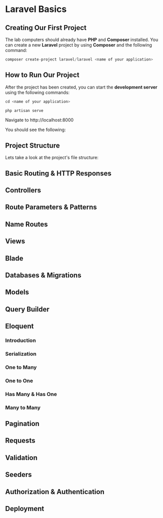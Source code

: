 # Laravel Basics

## Creating Our First Project
The lab computers should already have **PHP** and **Composer** installed. You can create a new **Laravel** project by using **Composer** and the following command:

```php
composer create-project laravel/laravel <name of your application>
```
## How to Run Our Project
After the project has been created, you can start the **development server** using the following commands:

```php
cd <name of your application>

php artisan serve
```

Navigate to http://localhost:8000

You should see the following:

## Project Structure
Lets take a look at the project's file structure:
## Basic Routing & HTTP Responses

## Controllers

## Route Parameters & Patterns

## Name Routes

## Views

## Blade

## Databases & Migrations

## Models

## Query Builder

## Eloquent

### Introduction

### Serialization

### One to Many

### One to One

### Has Many & Has One

### Many to Many

## Pagination

## Requests

## Validation

## Seeders

## Authorization & Authentication

## Deployment
